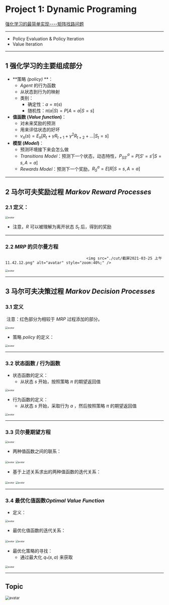 #  Project 1: Dynamic Programing

[强化学习的最简单实现----矩阵找路问题](https://blog.csdn.net/qq_42511414/article/details/109962364)

-----------

- Policy Evaluation & Policy Iteration
- Value Iteration

------

## 1 强化学习的主要组成部分

- **策略 *(policy)* **：
  - *Agent* 的行为函数
  - 从状态到行为的映射
  - 类别：
    - 确定性：$a = \pi(s)$
    - 随机性：$\pi(a|S) = P[A=a | S=s]$
- **值函数 (*Value function*)**：
  - 对未来奖励的预测
  - 用来评估状态的好坏
  - $v_{\pi}(s) = E_{\pi}[R_t + \gamma R_{t+1} + \gamma^2R_{t+2} + ... | S_t = s]$
- **模型 (*Model*)**：
  - 预测环境接下来会怎么做
  - *Transitions Model*：预测下一个状态，动态特性，$P_{SS'}^a = P[S' = s' | S = s, A = a]$
  - *Rewards Model*：预测下一个奖励，$R_S^a = E[R | S=s, A=a]$

---



## 2 马尔可夫奖励过程 *Markov Reward Processes*

### 2.1 定义：

<img src="./cut/截屏2021-03-25 上午11.38.44.png" alt="avatar" style="zoom:50%;" />

- 注意，*R* 可以被理解为离开状态 $S_t$ 后，得到的奖励

----



### 2.2 *MRP* 的贝尔曼方程

 										<img src="./cut/截屏2021-03-25 上午11.42.12.png" alt="avatar" style="zoom:40%;" />

<img src="./cut/截屏2021-03-25 上午11.43.23.png" alt="avatar" style="zoom:50%;" />

-----



## 3 马尔可夫决策过程 *Markov Decision Processes*

### 3.1 定义

​	注意：红色部分为相较于 *MRP* 过程添加的部分。

<img src="./cut/截屏2021-03-25 下午12.43.04.png" alt="avatar" style="zoom:50%;" />

- 策略 *policy* 的定义：

<img src="./cut/截屏2021-03-25 下午12.47.19.png" alt="avatar " style="zoom:50%;" />

-------



### 3.2 状态函数 / 行为函数

- 状态函数的定义：
  - 从状态 *s* 开始，按照策略 $\pi$ 的期望返回值

<img src="./cut/截屏2021-03-25 下午12.52.42.png" alt="avatar" style="zoom:50%;" />

- 行为函数的定义：
  - 从状态 *s* 开始，采取行为 *a* ，然后按照策略 $\pi$ 的期望返回值

<img src="./cut/截屏2021-03-25 下午12.54.44.png" alt="avatar" style="zoom:50%;" />

-----



### 3.3 贝尔曼期望方程

<img src="./cut/截屏2021-03-25 下午12.56.58.png" alt="avatar" style="zoom:50%;" />

- 两种值函数之间的联系：

<img src="./cut/截屏2021-03-25 下午12.57.47.png" alt="avatar" style="zoom:50%;" />

<img src="./cut/截屏2021-03-25 下午12.57.59.png" alt="avatar" style="zoom:50%;" />

- 基于上述关系求出的两种值函数的迭代关系：

<img src="./cut/截屏2021-03-25 下午12.59.32.png" alt="avatar" style="zoom:50%;" />

<img src="./cut/截屏2021-03-25 下午12.59.43.png" alt="avatar" style="zoom:50%;" />

------



### 3.4 最优化值函数*Optimal Value Function*

- 定义：

<img src="./cut/截屏2021-03-25 下午1.07.37.png" alt="avatar" style="zoom:50%;" />

- 最优化值函数的迭代关系：

<img src="./cut/截屏2021-03-25 下午1.10.58.png" alt="avatar" style="zoom:50%;" />

<img src="./cut/截屏2021-03-25 下午1.11.16.png" alt="avatar" style="zoom:50%;" />

- 最优化策略的寻找：
  - 通过最大化 $q_*(s, a)$ 来获取

<img src="./cut/截屏2021-03-25 下午1.13.15.png" alt="avatar" style="zoom:50%;" />

----------



## Topic

<img src="./cut/截屏2021-03-22 上午11.52.55.png" alt="avatar" style="zoom:80%;" />


